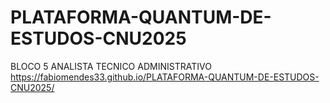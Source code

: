 # PLATAFORMA-QUANTUM-DE-ESTUDOS-CNU2025
BLOCO 5 ANALISTA TECNICO ADMINISTRATIVO
https://fabiomendes33.github.io/PLATAFORMA-QUANTUM-DE-ESTUDOS-CNU2025/
